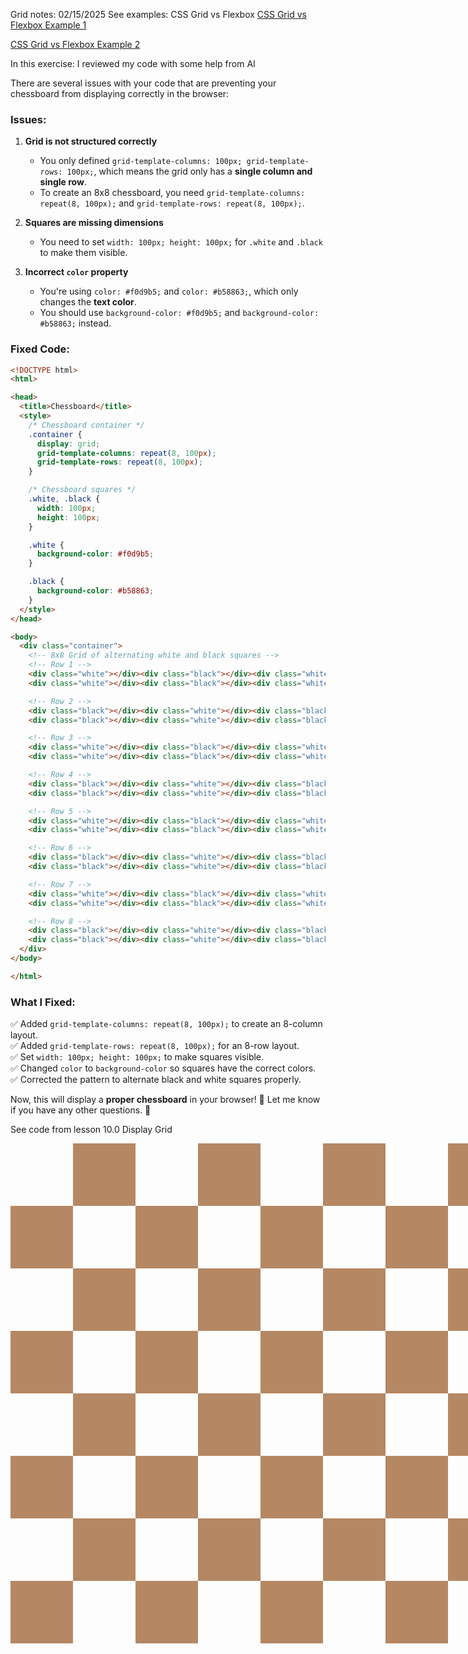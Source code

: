 Grid notes:
02/15/2025
See examples: CSS Grid vs Flexbox
  [CSS Grid vs Flexbox Example 1 ](http://127.0.0.1:5500/10.0%20Display%20Grid/example.html)

  [CSS Grid vs Flexbox Example 2 ](https://appbrewery.github.io/grid-vs-flexbox/)


In this exercise: I reviewed my code with some help from AI 

There are several issues with your code that are preventing your chessboard from displaying correctly in the browser:

### **Issues:**
1. **Grid is not structured correctly**  
   - You only defined `grid-template-columns: 100px; grid-template-rows: 100px;`, which means the grid only has a **single column and single row**.
   - To create an 8x8 chessboard, you need `grid-template-columns: repeat(8, 100px);` and `grid-template-rows: repeat(8, 100px);`.

2. **Squares are missing dimensions**  
   - You need to set `width: 100px; height: 100px;` for `.white` and `.black` to make them visible.

3. **Incorrect `color` property**  
   - You're using `color: #f0d9b5;` and `color: #b58863;`, which only changes the **text color**.
   - You should use `background-color: #f0d9b5;` and `background-color: #b58863;` instead.

### **Fixed Code:**
```html
<!DOCTYPE html>
<html>

<head>
  <title>Chessboard</title>
  <style>
    /* Chessboard container */
    .container {
      display: grid;
      grid-template-columns: repeat(8, 100px);
      grid-template-rows: repeat(8, 100px);
    }

    /* Chessboard squares */
    .white, .black {
      width: 100px;
      height: 100px;
    }

    .white {
      background-color: #f0d9b5;
    }

    .black {
      background-color: #b58863;
    }
  </style>
</head>

<body>
  <div class="container">
    <!-- 8x8 Grid of alternating white and black squares -->
    <!-- Row 1 -->
    <div class="white"></div><div class="black"></div><div class="white"></div><div class="black"></div>
    <div class="white"></div><div class="black"></div><div class="white"></div><div class="black"></div>

    <!-- Row 2 -->
    <div class="black"></div><div class="white"></div><div class="black"></div><div class="white"></div>
    <div class="black"></div><div class="white"></div><div class="black"></div><div class="white"></div>

    <!-- Row 3 -->
    <div class="white"></div><div class="black"></div><div class="white"></div><div class="black"></div>
    <div class="white"></div><div class="black"></div><div class="white"></div><div class="black"></div>

    <!-- Row 4 -->
    <div class="black"></div><div class="white"></div><div class="black"></div><div class="white"></div>
    <div class="black"></div><div class="white"></div><div class="black"></div><div class="white"></div>

    <!-- Row 5 -->
    <div class="white"></div><div class="black"></div><div class="white"></div><div class="black"></div>
    <div class="white"></div><div class="black"></div><div class="white"></div><div class="black"></div>

    <!-- Row 6 -->
    <div class="black"></div><div class="white"></div><div class="black"></div><div class="white"></div>
    <div class="black"></div><div class="white"></div><div class="black"></div><div class="white"></div>

    <!-- Row 7 -->
    <div class="white"></div><div class="black"></div><div class="white"></div><div class="black"></div>
    <div class="white"></div><div class="black"></div><div class="white"></div><div class="black"></div>

    <!-- Row 8 -->
    <div class="black"></div><div class="white"></div><div class="black"></div><div class="white"></div>
    <div class="black"></div><div class="white"></div><div class="black"></div><div class="white"></div>
  </div>
</body>

</html>
```

### **What I Fixed:**
✅ Added `grid-template-columns: repeat(8, 100px);` to create an 8-column layout.  
✅ Added `grid-template-rows: repeat(8, 100px);` for an 8-row layout.  
✅ Set `width: 100px; height: 100px;` to make squares visible.  
✅ Changed `color` to `background-color` so squares have the correct colors.  
✅ Corrected the pattern to alternate black and white squares properly.  

Now, this will display a **proper chessboard** in your browser! 🏁 Let me know if you have any other questions. 🚀


See code from lesson 10.0 Display Grid 
<!DOCTYPE html>
<html>

<head>
  <title>Chessboard</title>
  <style>
    /* Write your code here */
    /* Each square should be 100px by 100px */
    /* My colours for white: #f0d9b5, black: #b58863 */
.container {
  display: grid;
  grid-template-columns: repeat(8, 100px);
  grid-template-rows: repeat(8, 100px);
}

.white, .black {
  width: 100px;
  height: 100px;
}

.white {
background-color: #f0d9b5;
}
.black {
background-color: #b58863;
}


  </style>
</head>

<body>
  <div class="container">
    <div class="white"></div>
    <div class="black"></div>
    <div class="white"></div>
    <div class="black"></div>
    <div class="white"></div>
    <div class="black"></div>
    <div class="white"></div>
    <div class="black"></div>
    <div class="black"></div>
    <div class="white"></div>
    <div class="black"></div>
    <div class="white"></div>
    <div class="black"></div>
    <div class="white"></div>
    <div class="black"></div>
    <div class="white"></div>
    <div class="white"></div>
    <div class="black"></div>
    <div class="white"></div>
    <div class="black"></div>
    <div class="white"></div>
    <div class="black"></div>
    <div class="white"></div>
    <div class="black"></div>
    <div class="black"></div>
    <div class="white"></div>
    <div class="black"></div>
    <div class="white"></div>
    <div class="black"></div>
    <div class="white"></div>
    <div class="black"></div>
    <div class="white"></div>
    <div class="white"></div>
    <div class="black"></div>
    <div class="white"></div>
    <div class="black"></div>
    <div class="white"></div>
    <div class="black"></div>
    <div class="white"></div>
    <div class="black"></div>
    <div class="black"></div>
    <div class="white"></div>
    <div class="black"></div>
    <div class="white"></div>
    <div class="black"></div>
    <div class="white"></div>
    <div class="black"></div>
    <div class="white"></div>
    <div class="white"></div>
    <div class="black"></div>
    <div class="white"></div>
    <div class="black"></div>
    <div class="white"></div>
    <div class="black"></div>
    <div class="white"></div>
    <div class="black"></div>
    <div class="black"></div>
    <div class="white"></div>
    <div class="black"></div>
    <div class="white"></div>
    <div class="black"></div>
    <div class="white"></div>
    <div class="black"></div>
    <div class="white"></div>
  </div>
</body>

</html>